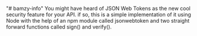 "# bamzy-info" 
You might have heard of JSON Web Tokens as the new cool security feature for your API.
if so, this is a simple implementation of it using Node with the help of an npm module called jsonwebtoken and two
straight forward functions called sign() and verify(). 
